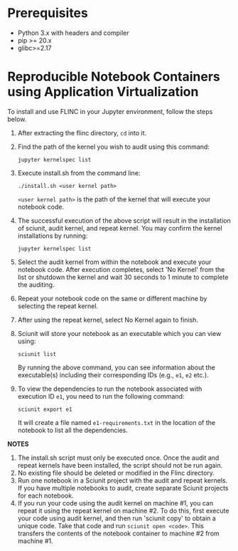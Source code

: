 # Prerequisites
* Python 3.x with headers and compiler
* pip >= 20.x
* glibc>=2.17

# Reproducible Notebook Containers using Application Virtualization

To install and use FLINC in your Jupyter environment, follow the steps 
below.

1. After extracting the flinc directory, `cd` into it.
2. Find the path of the kernel you wish to audit using this command:

   `jupyter kernelspec list`
   
3. Execute install.sh from the command line:
   
   `./install.sh <user kernel path>`
   
   `<user kernel path>` is the path of the kernel that will execute your notebook code.

4. The successful execution of the above script will result in the 
installation of sciunit, audit kernel, and repeat kernel.
   You may confirm the kernel installations by running:
   
   `jupyter kernelspec list`

   
5. Select the audit kernel from within the notebook and execute your notebook 
code. After execution completes, select 'No Kernel' from the list or shutdown the kernel and wait 30 seconds to 1 minute to complete the auditing.
6. Repeat your notebook code on the same or different machine by selecting 
the repeat kernel.
7. After using the repeat kernel, select No Kernel again to finish.
8. Sciunit will store your notebook as an executable which you can 
view using:

   `sciunit list`

   By running the above command, you can see information about the executable(s) including their corresponding IDs (e.g., `e1`, `e2` etc.). 

9. To view the dependencies to run the notebook associated with execution ID `e1`, you need to run the following command:

   `sciunit export e1`

   It will create a file named `e1-requirements.txt` in the location of the notebook to list all the dependencies.

**NOTES**
1. The install.sh script must only be executed once.
   Once the audit and repeat kernels have been installed, the script 
should not be run again.
2. No existing file should be deleted or modified in the Flinc directory.
3. Run one notebook in a Sciunit project with the audit and repeat kernels. If you have multiple notebooks to audit, create separate Sciunit projects for each notebook.
4. If you run your code using the audit kernel on machine #1, you can repeat it using the repeat kernel on machine #2. To do this, first execute your code using audit kernel, and then run 'sciunit copy' to obtain a unique code. Take that code and run `sciunit open <code>`. This transfers the contents of the notebook container to machine #2 from machine #1.
